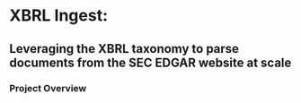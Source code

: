 # XBRL Ingest: 
## Leveraging the XBRL taxonomy to parse documents from the SEC EDGAR website at scale

### Project Overview 

